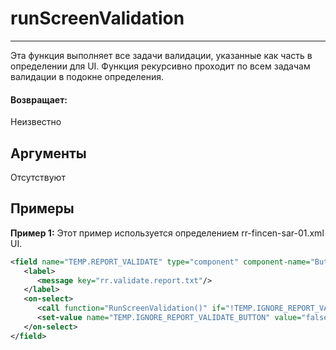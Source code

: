 # runScreenValidation

---

Эта функция выполняет все задачи валидации, указанные как часть в определении для UI. Функция рекурсивно проходит по всем задачам валидации в подокне определения.

#### Возвращает:

Неизвестно

## Аргументы

Отсутствуют

## Примеры

**Пример 1:** Этот пример используется определением rr-fincen-sar-01.xml UI.
```xml
<field name="TEMP.REPORT_VALIDATE" type="component" component-name="ButtonComponent">
   <label>
      <message key="rr.validate.report.txt"/>
   </label>
   <on-select>
      <call function="RunScreenValidation()" if="!TEMP.IGNORE_REPORT_VALIDATE_BUTTON"/>
      <set-value name="TEMP.IGNORE_REPORT_VALIDATE_BUTTON" value="false"/>
   </on-select>
</field>
```

